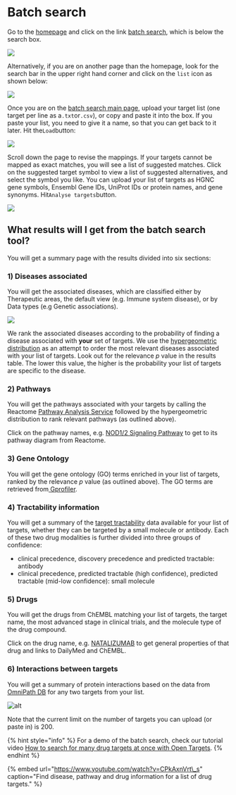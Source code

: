 # Batch search

Go to the [homepage](https://www.targetvalidation.org/) and click on the link [batch search](https://www.targetvalidation.org/batch-search), which is below the search box.

![](http://blog.opentargets.org/content/images/2017/04/Slide1-7.jpg)

Alternatively, if you are on another page than the homepage, look for the search bar in the upper right hand corner and click on the `list` icon as shown below:

![](../.gitbook/assets/screen-shot-2019-02-27-at-13.26.10.png)

Once you are on the [batch search main page](https://www.targetvalidation.org/batch-search), upload your target list \(one target per line as a`.txt`or`.csv`\), or copy and paste it into the box. If you paste your list, you need to give it a name, so that you can get back to it later. Hit the`Load`button:

![](../.gitbook/assets/targetlist-upload.png)

Scroll down the page to revise the mappings. If your targets cannot be mapped as exact matches, you will see a list of suggested matches. Click on the suggested target symbol to view a list of suggested alternatives, and select the symbol you like. You can upload your list of targets as HGNC gene symbols, Ensembl Gene IDs, UniProt IDs or protein names, and gene synonyms. Hit`Analyse targets`button.

![](../.gitbook/assets/revisemappings.png)

## What results will I get from the batch search tool? <a id="whatresultswilligetfromthebatchsearchtool"></a>

You will get a summary page with the results divided into six sections:

### 1\) Diseases associated <a id="1diseasesassociated"></a>

You will get the associated diseases, which are classified either by Therapeutic areas, the default view \(e.g. Immune system disease\), or by Data types \(e.g Genetic associations\).

![](http://blog.opentargets.org/content/images/2017/04/Slide1-3.jpg)

We rank the associated diseases according to the probability of finding a disease associated with **your** set of targets. We use the [hypergeometric distribution](https://en.wikipedia.org/wiki/Hypergeometric_distribution) as an attempt to order the most relevant diseases associated with your list of targets. Look out for the relevance _p_ value in the results table. The lower this value, the higher is the probability your list of targets are specific to the disease.

### 2\) Pathways <a id="2pathways"></a>

You will get the pathways associated with your targets by calling the Reactome [Pathway Analysis Service](https://reactome.org/AnalysisService/) followed by the hypergeometric distribution to rank relevant pathways \(as outlined above\).

Click on the pathway names, e.g. [NOD1/2 Signaling Pathway](https://www.targetvalidation.org/summary?pathway=R-HSA-168638&pathway-target=NOD2&pathway-target=CARD9) to get to its pathway diagram from Reactome. 

### 3\) Gene Ontology <a id="3drugs"></a>

You will get the gene ontology \(GO\) terms enriched in your list of targets, ranked by the relevance _p_ value \(as outlined above\). The GO terms are retrieved from[ Gprofiler](https://biit.cs.ut.ee/gprofiler/gost).

### 4\) Tractability information <a id="3drugs"></a>

You will get a summary of the [target tractability](https://docs.targetvalidation.org/getting-started/target-tractability) data available for your list of targets, whether they can be targeted by a small molecule or antibody. Each of these two drug modalities is further divided into three groups of confidence: 

* clinical precedence, discovery precedence and predicted tractable: antibody
* clinical precedence, predicted tractable \(high confidence\), predicted tractable \(mid-low confidence\): small molecule

### 5\) Drugs <a id="3drugs"></a>

You will get the drugs from ChEMBL matching your list of targets, the target name, the most advanced stage in clinical trials, and the molecule type of the drug compound.

Click on the drug name, e.g. [NATALIZUMAB](https://www.targetvalidation.org/summary?drug=CHEMBL1201607) to get general properties of that drug and links to DailyMed and ChEMBL.

### 6\) Interactions between targets <a id="4interactionsbetweentargets"></a>

You will get a summary of protein interactions based on the data from [OmniPath DB](http://omnipathdb.org/) for any two targets from your list.

![alt](http://blog.opentargets.org/content/images/2017/04/Slide1-9.jpg)

Note that the current limit on the number of targets you can upload \(or paste in\) is 200.

{% hint style="info" %}
For a demo of the batch search, check our tutorial video [How to search for many drug targets at once with Open Targets](https://www.youtube.com/watch?v=CPkAxnVrt_s).
{% endhint %}

{% embed url="https://www.youtube.com/watch?v=CPkAxnVrt\_s" caption="Find disease, pathway and drug information for a list of drug targets." %}

